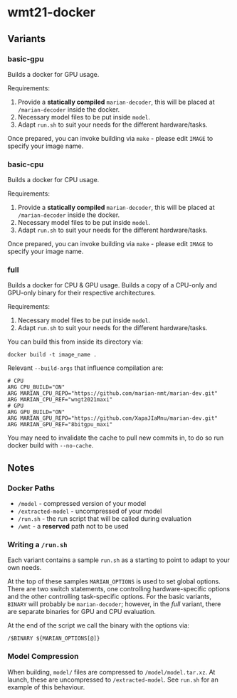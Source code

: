 # wmt21-docker

## Variants
### basic-gpu
Builds a docker for GPU usage.

Requirements:
  1. Provide a **statically compiled** `marian-decoder`, this will be placed at `/marian-decoder` inside the docker.
  2. Necessary model files to be put inside `model`.
  3. Adapt `run.sh` to suit your needs for the different hardware/tasks.

Once prepared, you can invoke building via `make` - please edit `IMAGE` to specify your image name.

### basic-cpu
Builds a docker for CPU usage.

Requirements:
  1. Provide a **statically compiled** `marian-decoder`, this will be placed at `/marian-decoder` inside the docker.
  2. Necessary model files to be put inside `model`.
  3. Adapt `run.sh` to suit your needs for the different hardware/tasks.

Once prepared, you can invoke building via `make` - please edit `IMAGE` to specify your image name.

### full
Builds a docker for CPU & GPU usage. Builds a copy of a CPU-only and GPU-only binary for their respective architectures.

Requirements:
  1. Necessary model files to be put inside `model`.
  2. Adapt `run.sh` to suit your needs for the different hardware/tasks.

You can build this from inside its directory via:
```shell
docker build -t image_name .
```

Relevant `--build-args` that influence compilation are:
```shell
# CPU
ARG CPU_BUILD="ON"
ARG MARIAN_CPU_REPO="https://github.com/marian-nmt/marian-dev.git"
ARG MARIAN_CPU_REF="wngt2021maxi"
# GPU
ARG GPU_BUILD="ON"
ARG MARIAN_GPU_REPO="https://github.com/XapaJIaMnu/marian-dev.git"
ARG MARIAN_GPU_REF="8bitgpu_maxi"
```

You may need to invalidate the cache to pull new commits in, to do so run docker build  with `--no-cache`.

## Notes

### Docker Paths
 - `/model` - compressed version of your model
 - `/extracted-model` - uncompressed of your model
 - `/run.sh` - the run script that will be called during evaluation
 - `/wmt` - a **reserved** path not to be used

### Writing a `/run.sh`
Each variant contains a sample `run.sh` as a starting to point to adapt to your own needs.

At the top of these samples `MARIAN_OPTIONS` is used to set global options. There are two switch statements, one controlling hardware-specific options and the other controlling task-specific options. For the basic variants, `BINARY` will probably be `marian-decoder`; however, in the _full_ variant, there are separate binaries for GPU and CPU evaluation.

At the end of the script we call the binary with the options via:
```shell
/$BINARY ${MARIAN_OPTIONS[@]}
```

### Model Compression
When building, `model/` files are compressed to `/model/model.tar.xz`. At launch, these are uncompressed to `/extracted-model`. See `run.sh` for an example of this behaviour.
